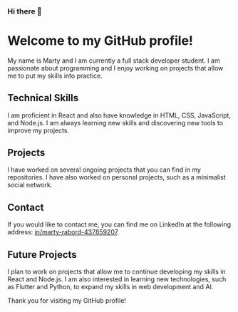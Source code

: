 ### Hi there 👋

# Welcome to my GitHub profile!

My name is Marty and I am currently a full stack developer student. I am passionate about programming and I enjoy working on projects that allow me to put my skills into practice.

## Technical Skills

I am proficient in React and also have knowledge in HTML, CSS, JavaScript, and Node.js. I am always learning new skills and discovering new tools to improve my projects.

## Projects

I have worked on several ongoing projects that you can find in my repositories. I have also worked on personal projects, such as a minimalist social network.

## Contact

If you would like to contact me, you can find me on LinkedIn at the following address: [in/marty-rabord-437859207](https://www.linkedin.com/in/marty-rabord-437859207/).

## Future Projects

I plan to work on projects that allow me to continue developing my skills in React and Node.js. I am also interested in learning new technologies, such as Flutter and Python, to expand my skills in web development and AI.

Thank you for visiting my GitHub profile!
